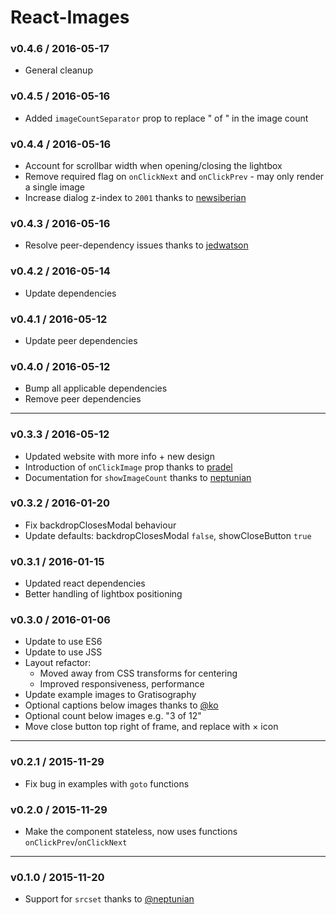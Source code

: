 # React-Images

### v0.4.6 / 2016-05-17
* General cleanup

### v0.4.5 / 2016-05-16
* Added `imageCountSeparator` prop to replace " of " in the image count

### v0.4.4 / 2016-05-16
* Account for scrollbar width when opening/closing the lightbox
* Remove required flag on `onClickNext` and `onClickPrev` - may only render a single image
* Increase dialog z-index to `2001` thanks to [newsiberian](https://github.com/newsiberian)

### v0.4.3 / 2016-05-16
* Resolve peer-dependency issues thanks to [jedwatson](https://github.com/jedwatson)

### v0.4.2 / 2016-05-14
* Update dependencies

### v0.4.1 / 2016-05-12
* Update peer dependencies

### v0.4.0 / 2016-05-12
* Bump all applicable dependencies
* Remove peer dependencies

* * *

### v0.3.3 / 2016-05-12
* Updated website with more info + new design
* Introduction of `onClickImage` prop thanks to [pradel](https://github.com/pradel)
* Documentation for `showImageCount` thanks to [neptunian](https://github.com/neptunian)

### v0.3.2 / 2016-01-20
* Fix backdropClosesModal behaviour
* Update defaults: backdropClosesModal `false`, showCloseButton `true`

### v0.3.1 / 2016-01-15
* Updated react dependencies
* Better handling of lightbox positioning

### v0.3.0 / 2016-01-06

* Update to use ES6
* Update to use JSS
* Layout refactor:
	- Moved away from CSS transforms for centering
	- Improved responsiveness, performance
* Update example images to Gratisography
* Optional captions below images thanks to [@ko](https://github.com/ko)
* Optional count below images e.g. "3 of 12"
* Move close button top right of frame, and replace with × icon

* * *

### v0.2.1 / 2015-11-29

* Fix bug in examples with `goto` functions

### v0.2.0 / 2015-11-29

* Make the component stateless, now uses functions `onClickPrev`/`onClickNext`

* * *

### v0.1.0 / 2015-11-20

* Support for `srcset` thanks to [@neptunian](https://github.com/neptunian)
